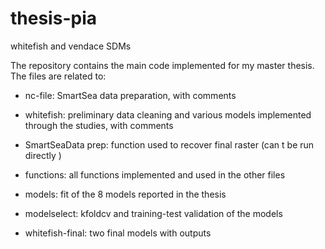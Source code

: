 # thesis-pia
 whitefish and vendace SDMs

The repository contains the main code implemented for my master thesis. The files are related to:

* nc-file: SmartSea data preparation, with comments

* whitefish: preliminary data cleaning and various models implemented through the studies, with comments

* SmartSeaData prep: function used to recover final raster (can t be run directly )

* functions: all functions implemented and used in the other files

* models: fit of the 8 models reported in the thesis

* modelselect: kfoldcv and training-test validation of the models

* whitefish-final: two final models with outputs

